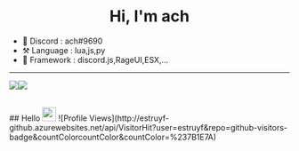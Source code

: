 <h1 align="center">Hi, I'm ach</h1>

* 💬 Discord : ach#9690
* ⚒️ Language : lua,js,py
* 🌱 Framework : discord.js,RageUI,ESX,...

____
         
<table>
  <tr>
      <img align="center" style="padding=0;" src="https://github-readme-stats.vercel.app/api/?username=ach-git&theme=tokyonight&show_icons=true" />
      <img align="center" style="padding=0;" src="https://github-readme-stats.quantumlytangled.vercel.app/api/top-langs/?username=ach-git&theme=tokyonight&layout=default&show_icons=true" />
  </tr>
</table>
## Hello  <img src="https://media.giphy.com/media/hvRJCLFzcasrR4ia7z/giphy.gif" width="25px">   ![Profile Views](http://estruyf-github.azurewebsites.net/api/VisitorHit?user=estruyf&repo=github-visitors-badge&countColorcountColor&countColor=%237B1E7A)
